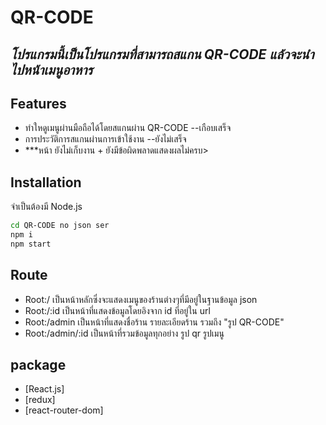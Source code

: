 # QR-CODE
## _โปรแกรมนี้เป็นโปรแกรมที่สามารถสแกน QR-CODE แล้วจะนำไปหน้าเมนูอาหาร_

## Features

- ทำใหดูเมนูผ่านมือถือได้โดยสแกนผ่าน QR-CODE --เกือบเสร็จ
- การประวัติการสแกนผ่านการเข้าใช้งาน  --ยังไม่เสร็จ
- ***หน้า <view> ยังไม่เก็บงาน + ยังมีข้อผิดพลาดแสดงผลไม่ครบ>
## Installation

จำเป็นต้องมี  Node.js

```sh
cd QR-CODE no json ser
npm i
npm start
```

## Route

- <Home> Root:/
เป็นหน้าหลักซึ่งจะแสดงเมนูของร้านต่างๆที่มีอยู่ในฐานข้อมูล json
- <Monitor>  Root:/:id
เป็นหน้าที่แสดงข้อมูลโดยอิงจาก id ที่อยู่ใน url
- <Admin> Root:/admin
เป็นหน้าที่แสดงชื่อร้าน รายละเอียดร้าน รวมถึง "รูป QR-CODE"
- <View> Root:/admin/:id
เป็นหน้าที่รวมข้อมูลทุกอย่าง รูป qr รูปเมนู
 


## package



- [React.js]
- [redux] 
- [react-router-dom] 




